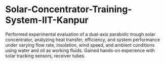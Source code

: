 # Solar-Concentrator-Training-System-IIT-Kanpur
Performed experimental evaluation of a dual-axis parabolic trough solar concentrator, analyzing heat transfer, efficiency, and system performance under varying flow rate, insolation, wind speed, and ambient conditions using water and oil as working fluids. Gained hands-on experience with solar tracking sensors, receiver tubes.
